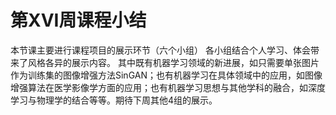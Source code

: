 # 第**XVI**周课程小结
本节课主要进行课程项目的展示环节（六个小组）
各小组结合个人学习、体会带来了风格各异的展示内容。
其中既有机器学习领域的新进展，如只需要单张图片作为训练集的图像增强方法SinGAN；也有机器学习在具体领域中的应用，如图像增强算法在医学影像学方面的应用；也有机器学习思想与其他学科的融合，如深度学习与物理学的结合等等。期待下周其他4组的展示。